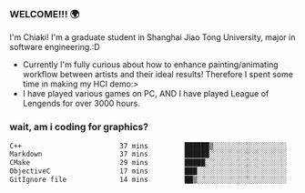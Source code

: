 ### WELCOME!!! 🌍

I'm Chiaki! I'm a graduate student in Shanghai Jiao Tong University, major in software engineering.:D

-  Currently I'm fully curious about how to enhance painting/animating workflow between artists and their ideal results! Therefore I spent some time in making my HCI demo:>
-  I have played various games on PC, AND I have played League of Lengends for over 3000 hours.


### wait, am i coding for graphics?
<!--START_SECTION:waka-->

```txt
C++                        37 mins         ██████▒░░░░░░░░░░░░░░░░░░   24.70 %
Markdown                   37 mins         ██████░░░░░░░░░░░░░░░░░░░   24.46 %
CMake                      29 mins         █████░░░░░░░░░░░░░░░░░░░░   19.46 %
ObjectiveC                 17 mins         ███░░░░░░░░░░░░░░░░░░░░░░   11.37 %
GitIgnore file             14 mins         ██▒░░░░░░░░░░░░░░░░░░░░░░   09.30 %
```

<!--END_SECTION:waka-->

<!--
**Chiaki-meow/Chiaki-meow** is a ✨ _special_ ✨ repository because its `README.md` (this file) appears on your GitHub profile.

Here are some ideas to get you started:

- 🔭 I’m currently working on ...
- 🌱 I’m currently learning ...
- 👯 I’m looking to collaborate on ...
- 🤔 I’m looking for help with ...
- 💬 Ask me about ...
- 📫 How to reach me: ...
- 😄 Pronouns: ...
- ⚡ Fun fact: ...
-->
